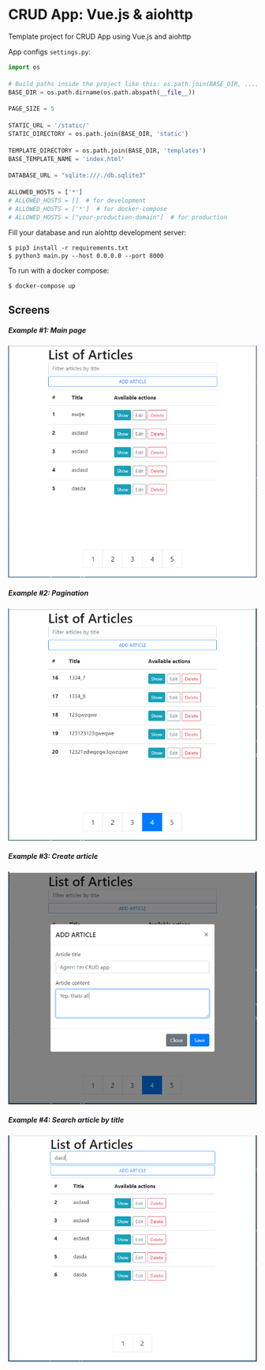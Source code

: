 # CRUD App: Vue.js & aiohttp
Template project for CRUD App using Vue.js and aiohttp

App configs `settings.py`:
```python
import os

# Build paths inside the project like this: os.path.join(BASE_DIR, ...)
BASE_DIR = os.path.dirname(os.path.abspath(__file__))

PAGE_SIZE = 5

STATIC_URL = '/static/'
STATIC_DIRECTORY = os.path.join(BASE_DIR, 'static')

TEMPLATE_DIRECTORY = os.path.join(BASE_DIR, 'templates')
BASE_TEMPLATE_NAME = 'index.html'

DATABASE_URL = "sqlite:///./db.sqlite3"

ALLOWED_HOSTS = ['*']
# ALLOWED_HOSTS = []  # for development
# ALLOWED_HOSTS = ['*']  # for docker-compose
# ALLOWED_HOSTS = ["your-production-domain"]  # for production

```

Fill your database and run aiohttp development server:
```
$ pip3 install -r requirements.txt
$ python3 main.py --host 0.0.0.0 --port 8000
```

To run with a docker compose:
```
$ docker-compose up
```

## Screens
##### Example #1: Main page
![Main page](assets/screen_1.PNG)
##### Example #2: Pagination
![Pagination](assets/screen_2.PNG)
##### Example #3: Create article
![Create article](assets/screen_3.PNG)
##### Example #4: Search article by title
![Search article by title](assets/screen_4.PNG)
